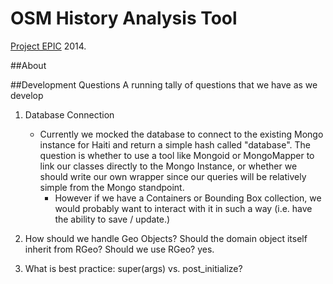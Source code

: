 OSM History Analysis Tool
=========================

[Project EPIC](http://epic.cs.colorado.edu) 2014.

##About




##Development Questions
A running tally of questions that we have as we develop

1. Database Connection
	-	Currently we mocked the database to connect to the existing Mongo instance for Haiti and return a simple hash called "database".  The question is whether to use a tool like Mongoid or MongoMapper to link our classes directly to the Mongo Instance, or whether we should write our own wrapper since our queries will be relatively simple from the Mongo standpoint.
		- However if we have a Containers or Bounding Box collection, we would probably want to interact with it in such a way (i.e. have the ability to save / update.)
		
2. How should we handle Geo Objects?  Should the domain object itself inherit from RGeo?  Should we use RGeo? yes.
3. What is best practice: super(args) vs. post_initialize?